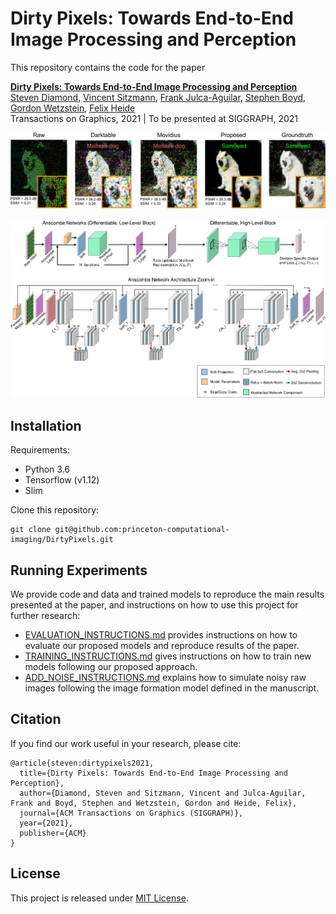 # Dirty Pixels: Towards End-to-End Image Processing and Perception
This repository contains the code for the paper 

**[Dirty Pixels: Towards End-to-End Image Processing and Perception][1]**  
[Steven Diamond][sd], [Vincent Sitzmann][vs], [Frank Julca-Aguilar][fj], [Stephen Boyd][sb], [Gordon Wetzstein][gw], [Felix Heide][fh]  
Transactions on Graphics, 2021 | To be presented at SIGGRAPH, 2021

<div align="center">
  <img src="teaser/teaser_v4.png" width="800px" />
</div>

<br />

<div align="center">
  
  <img src="teaser/architecture_2.jpg" width="800px" />
</div>

## Installation
Requirements:
- Python 3.6
- Tensorflow (v1.12)
- Slim

Clone this repository:
```
git clone git@github.com:princeton-computational-imaging/DirtyPixels.git
```

## Running Experiments
We provide code and data and trained models to reproduce the main results presented at the paper, and instructions on how to use this project for further research:
- [EVALUATION_INSTRUCTIONS.md](EVALUATION_INSTRUCTIONS.md) provides instructions
on how to evaluate our proposed models and reproduce results of the paper.
- [TRAINING_INSTRUCTIONS.md](TRAINING_INSTRUCTIONS.md) gives instructions on how to train new models following our proposed approach.
- [ADD_NOISE_INSTRUCTIONS.md](ADD_NOISE_INSTRUCTIONS.md) explains how to simulate 
noisy raw images following the image formation model defined in the 
manuscript.

## Citation
If you find our work useful in your research, please cite:

```
@article{steven:dirtypixels2021,
  title={Dirty Pixels: Towards End-to-End Image Processing and Perception},
  author={Diamond, Steven and Sitzmann, Vincent and Julca-Aguilar, Frank and Boyd, Stephen and Wetzstein, Gordon and Heide, Felix},
  journal={ACM Transactions on Graphics (SIGGRAPH)},
  year={2021},
  publisher={ACM}
}
```

## License

This project is released under [MIT License](LICENSE).


[1]: https://arxiv.org/abs/1701.06487
[sd]: https://stevendiamond.me
[vs]: https://vsitzmann.github.io
[fj]: https://github.com/fjulca-aguilar 
[sb]: https://web.stanford.edu/~boyd/
[gw]: https://stanford.edu/~gordonwz/
[fh]: https://www.cs.princeton.edu/~fheide/

